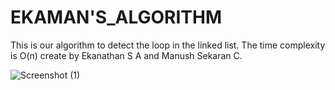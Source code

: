 # EKAMAN'S_ALGORITHM
This is our algorithm to detect the loop in the linked list. The time complexity is O(n) create by Ekanathan S A and Manush Sekaran C. 




![Screenshot (1)](https://github.com/manush1729/EKAMAN-S_ALGORITHM/assets/93378378/e417b83b-4f76-40d7-acd9-bd9825eddac2)
